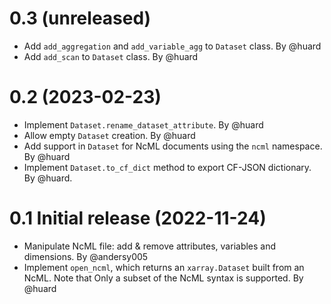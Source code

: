 0.3 (unreleased)
================

- Add `add_aggregation` and `add_variable_agg` to `Dataset` class. By @huard
- Add `add_scan` to `Dataset` class. By @huard


0.2 (2023-02-23)
================

- Implement `Dataset.rename_dataset_attribute`. By @huard
- Allow empty `Dataset` creation. By @huard
- Add support in `Dataset` for NcML documents using the `ncml` namespace. By @huard
- Implement `Dataset.to_cf_dict` method to export CF-JSON dictionary. By @huard.


0.1 Initial release (2022-11-24)
================================

 - Manipulate NcML file: add & remove attributes, variables and dimensions. By @andersy005
 - Implement `open_ncml`, which returns an `xarray.Dataset` built from an NcML. Note that
   Only a subset of the NcML syntax is supported. By @huard
